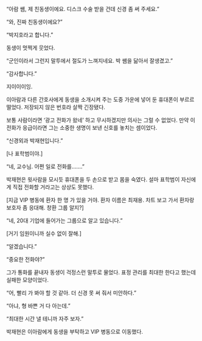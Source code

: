 “아람 쌤, 제 친동생이에요. 디스크 수술 받을 건데 신경 좀 써 주세요.”

“와, 진짜 친동생이에요?”

“박지호라고 합니다.”

동생이 멋쩍게 웃었다.

“군인이라서 그런지 말투에서 절도가 느껴지네요. 박 쌤을 닮아서 잘생겼고.”

“감사합니다.”

지이이이잉.

이아람과 다른 간호사에게 동생을 소개시켜 주는 도중 가운에 넣어 둔 휴대폰이 부르르 떨었다. 저장되지 않은 번호라 살짝 긴장됐다.

보통 사람이라면 ‘광고 전화가 왔네’ 하고 무시하겠지만 의사는 그럴 수 없었다. 만약 이 전화가 응급이라면 그는 소중한 생명이 보낸 신호를 놓치는 셈이었다.

“신경외과 박재현입니다.”

[나 표학범이야.]

“네, 교수님. 어쩐 일로 전화를…….”

박재현은 윗사람을 모시듯 휴대폰을 두 손으로 받고 몸을 숙였다. 설마 표학범이 자신에게 직접 전화할 거라고는 상상도 못했다.

[지금 VIP 병동에 환자 한 명 가 있을 거야. 환자 이름은 최재용. 차트 보고 가서 환자랑 보호자 좀 응대해. 창환 그룹 알지?]

“네, 20대 기업에 들어가는 그룹으로 알고 있습니다.”

[거기 임원이니까 실수 없이 잘해.]

“알겠습니다.”

“중요한 전화야?”

그가 통화를 끝내자 동생이 걱정스런 말투로 물었다. 표정 관리를 최대한 한다고 했는데 실패한 모양이었다.

“어, 빨리 가 봐야 할 것 같아. 더 신경 못 써 줘서 미안하다.”

“아냐, 형 바쁜 거 다 아는데.”

“최대한 시간 낼 테니까 자주 보자.”

박재현은 이아람에게 동생을 부탁하고 VIP 병동으로 이동했다.
